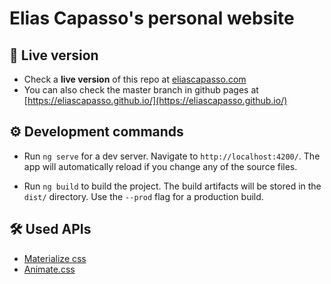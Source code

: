 # Elias Capasso's personal website

## 🚀 Live version 

* Check a **live version** of this repo at [eliascapasso.com](http://eliascapasso.web.app/) 
* You can also check the master branch in github pages at [https://eliascapasso.github.io/](https://eliascapasso.github.io/)

## ⚙️ Development commands

* Run `ng serve` for a dev server. Navigate to `http://localhost:4200/`. The app will automatically reload if you change any of the source files.

* Run `ng build` to build the project. The build artifacts will be stored in the `dist/` directory. Use the `--prod` flag for a production build.

## 🛠️ Used APIs

* [Materialize css](https://materializecss.com/)
* [Animate.css](https://daneden.github.io/animate.css/)
